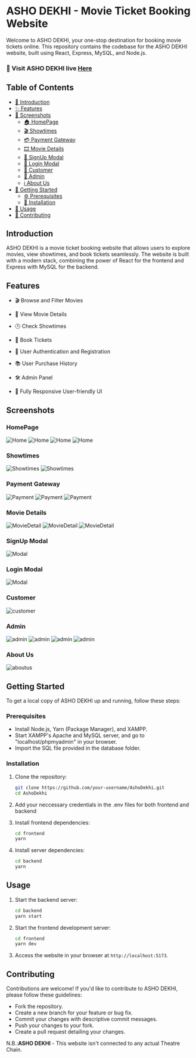 # ASHO DEKHI - Movie Ticket Booking Website

Welcome to ASHO DEKHI, your one-stop destination for booking movie tickets online. This repository contains the codebase for the ASHO DEKHI website, built using React, Express, MySQL, and Node.js.

### 🚀 Visit ASHO DEKHI live [Here](https://asho-dekhi.vercel.app/)

## Table of Contents

- [👋 Introduction](#introduction)
- [✨ Features](#features)
- [📸 Screenshots](#screenshots)
  - [🏠 HomePage](#homepage)
  - [🎬 Showtimes](#showtimes)
  - [💳 Payment Gateway](#payment-gateway)
  - [🎞 Movie Details](#movie-details)
  - [📝 SignUp Modal](#signup-modal)
  - [🔑 Login Modal](#login-modal)
  - [👤 Customer](#customer)
  - [👑 Admin](#admin)
  - [ℹ️ About Us](#about-us)
- [🚀 Getting Started](#getting-started)
  - [⚙️ Prerequisites](#prerequisites)
  - [🔧 Installation](#installation)
- [🎉 Usage](#usage)
- [🤝 Contributing](#contributing)

## Introduction

ASHO DEKHI is a movie ticket booking website that allows users to explore movies, view showtimes, and book tickets seamlessly. The website is built with a modern stack, combining the power of React for the frontend and Express with MySQL for the backend.

## Features

- 🎬 Browse and Filter Movies

- 🎥 View Movie Details

- 🕒 Check Showtimes

- 🎫 Book Tickets

- 🔐 User Authentication and Registration

- 📚 User Purchase History

- 🛠 Admin Panel

- 📱 Fully Responsive User-friendly UI

## Screenshots

### HomePage

![Home](/demo/Home1.png)
![Home](/demo/Home2.png)
![Home](/demo/Home3.png)
![Home](/demo/Home4.png)

### Showtimes

![Showtimes](/demo/Showtimes1.png)
![Showtimes](/demo/Showtimes2.png)

### Payment Gateway

![Payment](/demo/Purchase1.png)
![Payment](/demo/Purchase2.png)
![Payment](/demo/Purchase3.png)

### Movie Details

![MovieDetail](/demo/MovieDetails1.png)
![MovieDetail](/demo/MovieDetails2.png)
![MovieDetail](/demo/MovieDetails3.png)

### SignUp Modal

![Modal](/demo/signup.png)

### Login Modal

![Modal](/demo/login.png)

### Customer

![customer](/demo/Customer.png)

### Admin

![admin](/demo/Admin1.png)
![admin](/demo/Admin2.png)
![admin](/demo/Admin3.png)
![admin](/demo/Admin4.png)

### About Us

![aboutus](/demo/Aboutus.png)

## Getting Started

To get a local copy of ASHO DEKHI up and running, follow these steps:

### Prerequisites

- Install Node.js, Yarn (Package Manager), and XAMPP.
- Start XAMPP's Apache and MySQL server, and go to "localhost/phpmyadmin" in your browser.
- Import the SQL file provided in the database folder.

### Installation

1. Clone the repository:

   ```sh
   git clone https://github.com/your-username/AshoDekhi.git
   cd AshoDekhi
   ```

2. Add your neccessary credentials in the .env files for both frontend and backend

3. Install frontend dependencies:

   ```sh
   cd frontend
   yarn
   ```

4. Install server dependencies:

   ```sh
   cd backend
   yarn
   ```

## Usage

1. Start the backend server:

   ```sh
   cd backend
   yarn start
   ```

2. Start the frontend development server:

   ```sh
   cd frontend
   yarn dev
   ```

3. Access the website in your browser at `http://localhost:5173`.

## Contributing

Contributions are welcome! If you'd like to contribute to ASHO DEKHI, please follow these guidelines:

- Fork the repository.
- Create a new branch for your feature or bug fix.
- Commit your changes with descriptive commit messages.
- Push your changes to your fork.
- Create a pull request detailing your changes.

N.B.:**ASHO DEKHI** - This website isn't connected to any actual Theatre Chain.
